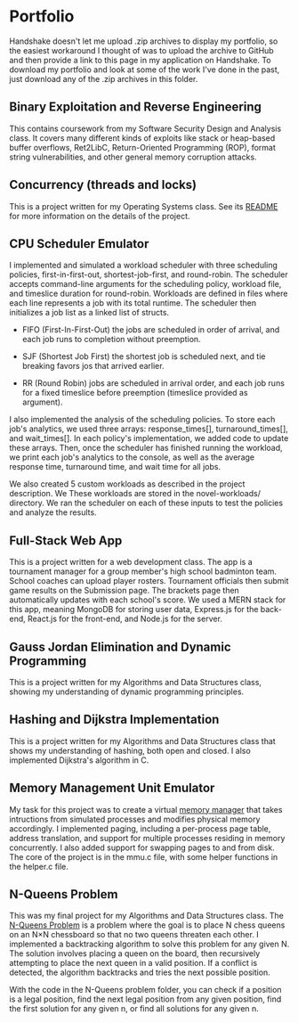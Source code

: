 # Portfolio

Handshake doesn't let me upload .zip archives to display my portfolio, so the easiest workaround I thought of was to upload the archive to GitHub and then provide a link to this page in my application on Handshake. To download my portfolio and look at some of the work I've done in the past, just download any of the .zip archives in this folder.

## Binary Exploitation and Reverse Engineering
This contains coursework from my Software Security Design and Analysis class. It covers many different kinds of exploits like stack or heap-based buffer overflows, Ret2LibC, Return-Oriented Programming (ROP), format string vulnerabilities, and other general memory corruption attacks.

## Concurrency (threads and locks)
This is a project written for my Operating Systems class. See its [README](https://github.com/AldenCutler/aldencutler.github.io/blob/main/assets/portfolio/Concurrency%20(threads%20and%20locks)/README.txt) for more information on the details of the project.

## CPU Scheduler Emulator
I implemented and simulated a workload scheduler with three scheduling policies, first-in-first-out, shortest-job-first, and round-robin. The scheduler accepts command-line arguments for the scheduling policy, workload file, and timeslice duration for round-robin. Workloads are defined in files where each line represents a job with its total runtime. The scheduler then initializes a job list as a linked list of structs. 

- FIFO (First-In-First-Out) the jobs are scheduled in order of arrival, and each
job runs to completion without preemption. 

- SJF (Shortest Job First) the shortest job is scheduled next, and tie breaking
favors jos that arrived earlier. 

- RR (Round Robin) jobs are scheduled in arrival order, and each job runs for a
fixed timeslice before preemption (timeslice provided as argument). 

I also implemented the analysis of the scheduling policies. To store each job's analytics, we used three arrays: response_times[], turnaround_times[], and wait_times[]. In each policy's implementation, we added code to update these arrays. Then, once the scheduler has finished running the workload, we print each job's analytics to the console, as well as the average response time, turnaround time, and wait time for all jobs.

We also created 5 custom workloads as described in the project description. We These workloads are stored in the novel-workloads/ directory. We ran the scheduler on each of these inputs to test the policies and analyze the results.

## Full-Stack Web App
This is a project written for a web development class. The app is a tournament manager for a group member's high school badminton team. School coaches can upload player rosters. Tournament officials then submit game results on the Submission page. The brackets page then automatically updates with each school's score. We used a MERN stack for this app, meaning MongoDB for storing user data, Express.js for the back-end, React.js for the front-end, and Node.js for the server.

## Gauss Jordan Elimination and Dynamic Programming
This is a project written for my Algorithms and Data Structures class, showing my understanding of dynamic programming principles.

## Hashing and Dijkstra Implementation
This is a project written for my Algorithms and Data Structures class that shows my understanding of hashing, both open and closed. I also implemented Dijkstra's algorithm in C.

## Memory Management Unit Emulator
My task for this project was to create a virtual [memory manager](https://en.wikipedia.org/wiki/Memory_management_unit) that takes intructions from simulated processes and modifies physical memory accordingly. I implemented paging, including a per-process page table, address translation, and support for multiple processes residing in memory concurrently. I also added support for swapping pages to and from disk. The core of the project is in the mmu.c file, with some helper functions in the helper.c file. 

## N-Queens Problem
This was my final project for my Algorithms and Data Structures class. The [N-Queens Problem](https://en.wikipedia.org/wiki/Eight_queens_puzzle) is a problem where
the goal is to place N chess queens on an N×N chessboard so that no two queens threaten each other. I implemented a backtracking algorithm to solve this problem for any given N. The solution involves placing a queen on the board, then recursively attempting to place the next queen in a valid position. If a conflict is detected, the algorithm backtracks and tries the next possible position. 

With the code in the N-Queens problem folder, you can check if a position is a legal position, find the next legal position from any given position, find the first solution for any given n, or find all solutions for any given n.
